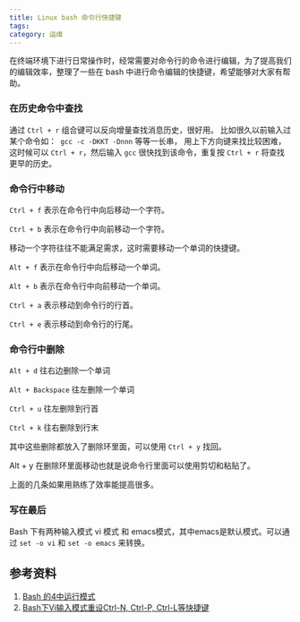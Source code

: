 ```yaml
---
title: Linux bash 命令行快捷键
tags:
category: 运维
---
```


在终端环境下进行日常操作时，经常需要对命令行的命令进行编辑，为了提高我们的编辑效率，整理了一些在 bash 中进行命令编辑的快捷键，希望能够对大家有帮助。

### 在历史命令中查找 

通过 `Ctrl + r` 组合键可以反向增量查找消息历史，很好用。 比如很久以前输入过某个命令如：` gcc -c -DKKT -Dnnn` 等等一长串， 用上下方向键来找比较困难，这时候可以 `Ctrl + r`，然后输入 `gcc` 很快找到该命令，重复按 `Ctrl + r` 将查找更早的历史。

### 命令行中移动 

`Ctrl + f` 表示在命令行中向后移动一个字符。

`Ctrl + b` 表示在命令行中向前移动一个字符。

移动一个字符往往不能满足需求，这时需要移动一个单词的快捷键。

`Alt + f` 表示在命令行中向后移动一个单词。

`Alt + b` 表示在命令行中向前移动一个单词。 

`Ctrl + a` 表示移动到命令行的行首。

`Ctrl + e` 表示移动到命令行的行尾。

### 命令行中删除 

`Alt + d` 往右边删除一个单词 

`Alt + Backspace` 往左删除一个单词 

`Ctrl + u` 往左删除到行首 

`Ctrl + k` 往右删除到行末 

其中这些删除都放入了删除环里面，可以使用 `Ctrl + y` 找回。

Alt + y 在删除环里面移动也就是说命令行里面可以使用剪切和粘贴了。 

上面的几条如果用熟练了效率能提高很多。 

### 写在最后

Bash 下有两种输入模式 vi 模式 和 emacs模式，其中emacs是默认模式。可以通过 `set -o vi` 和 `set -o emacs` 来转换。 



## 参考资料

1. [Bash 的4中运行模式](https://blog.csdn.net/u010711750/article/details/105924480)
2. [Bash下Vi输入模式重设Ctrl-N, Ctrl-P, Ctrl-L等快捷键](https://blog.csdn.net/marlonyao/article/details/83636161)

